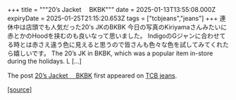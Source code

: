 +++
title = """20’s Jacket 　BKBK"""
date = 2025-01-13T13:55:08.000Z
expiryDate = 2025-01-25T21:15:20.653Z
tags = ["tcbjeans","jeans"]
+++
連休中は店頭でも人気だった20’s JKのBKBK 今日の写真のKiriyamaさんみたいに赤とかのHoodを挟むのも良いなって思いました。 IndigoのGジャンに合わせてる時とは赤さえ違う色に見えると思うので皆さんも色々な色を試してみてくれたら嬉しいです。 The 20’s JK in BKBK, which was a popular item in-store during the holidays. L \[…\]

The post [20’s Jacket 　BKBK](http://tcbjeans.com/2025/01/13/50752) first appeared on [TCB jeans](http://tcbjeans.com).

[[source]](http://tcbjeans.com/2025/01/13/50752)
